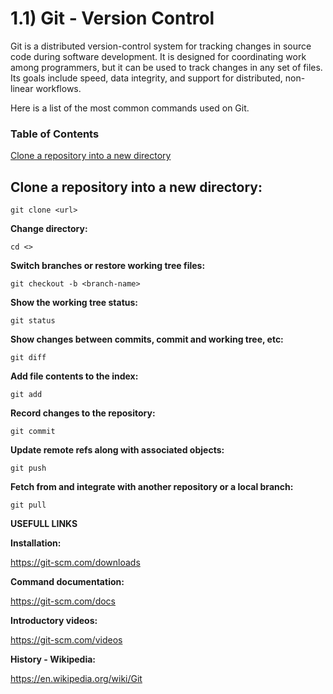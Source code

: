 # 1.1) Git - Version Control

Git is a distributed version-control system for tracking changes in source code during software development. It is designed for coordinating work among programmers, but it can be used to track changes in any set of files. Its goals include speed, data integrity, and support for distributed, non-linear workflows.

Here is a list of the most common commands used on Git.

### Table of Contents
[Clone a repository into a new directory](#clone) 

<a name="clone"/>

## Clone a repository into a new directory:

```
git clone <url>
```

**Change directory:**
```
cd <>
```

**Switch branches or restore working tree files:**
```
git checkout -b <branch-name>
```

**Show the working tree status:**
```
git status
```

**Show changes between commits, commit and working tree, etc:**
```
git diff
```

**Add file contents to the index:**
```
git add
```

**Record changes to the repository:**
```
git commit
```

**Update remote refs along with associated objects:**
```
git push
```

**Fetch from and integrate with another repository or a local branch:**
```
git pull
```

**USEFULL LINKS**

**Installation:**

https://git-scm.com/downloads

**Command documentation:**

https://git-scm.com/docs

**Introductory videos:**

https://git-scm.com/videos

**History - Wikipedia:**

https://en.wikipedia.org/wiki/Git
